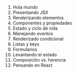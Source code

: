 1. Hola mundo
2. Presentando JSX
3. Renderizando elementos
4. Componentes y propiedades
5. Estado y ciclo de vida
6. Manejando eventos
7. Renderizado condicional
8. Listas y keys
9. Formularios
10. Levantando el estado
11. Composición vs. herencia
12. Pensando en React